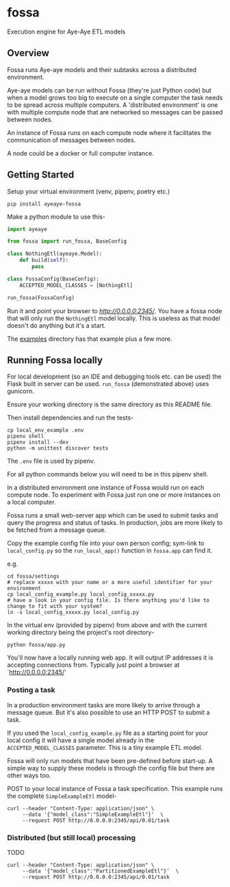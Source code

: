 # fossa
Execution engine for Aye-Aye ETL models

## Overview

Fossa runs Aye-aye models and their subtasks across a distributed environment.

Aye-aye models can be run without Fossa (they're just Python code) but when a model grows too big to execute on a single computer the task needs to be spread across multiple computers. A 'distributed environment' is one with multiple compute node that are networked so messages can be passed between nodes.

An instance of Fossa runs on each compute node where it facilitates the communication of messages between nodes.

A node could be a docker or full computer instance.


## Getting Started

Setup your virtual environment (venv, pipenv, poetry etc.)

```shell
pip install ayeaye-fossa
```

Make a python module to use this-

```python
import ayeaye

from fossa import run_fossa, BaseConfig

class NothingEtl(ayeaye.Model):
    def build(self):
        pass

class FossaConfig(BaseConfig):
    ACCEPTED_MODEL_CLASSES = [NothingEtl]

run_fossa(FossaConfig)
```

Run it and point your browser to *http://0.0.0.0:2345/*. You have a fossa node that will only run the `NothingEtl` model locally. This is useless as that model doesn't do anything but it's a start.

The [examples](./examples) directory has that example plus a few more.



## Running Fossa locally

For local development (so an IDE and debugging tools etc. can be used) the Flask built in server can be used. `run_fossa` (demonstrated above) uses gunicorn.

Ensure your working directory is the same directory as this README file.

Then install dependencies and run the tests-

```shell
cp local_env_example .env
pipenv shell
pipenv install --dev
python -m unittest discover tests
```

The `.env` file is used by pipenv.

For all python commands below you will need to be in this pipenv shell.


In a distributed environment one instance of Fossa would run on each compute node. To experiment with Fossa just run one or more instances on a local computer.

Fossa runs a small web-server app which can be used to submit tasks and query the progress and status of tasks. In production, jobs are more likely to be fetched from a message queue.

Copy the example config file into your own person config; sym-link to `local_config.py` so the `run_local_app()` function in `fossa.app` can find it.

e.g.

```
cd fossa/settings
# replace xxxxx with your name or a more useful identifier for your environment
cp local_config_example.py local_config_xxxxx.py
# have a look in your config file. Is there anything you'd like to change to fit with your system?
ln -s local_config_xxxxx.py local_config.py
```

In the virtual env (provided by pipenv) from above and with the current working directory being the project's root directory-

```
python fossa/app.py
```

You'll now have a locally running web app. It will output IP addresses it is accepting connections from. Typically just point a browser at `http://0.0.0.0:2345/'


### Posting a task

In a production environment tasks are more likely to arrive through a message queue. But it's also possible to use an HTTP POST to submit a task.

If you used the `local_config_example.py` file as a starting point for your local config it will have a single model already in the `ACCEPTED_MODEL_CLASSES` parameter. This is a tiny example ETL model.

Fossa will only run models that have been pre-defined before start-up. A simple way to supply these models is through the config file but there are other ways too.

POST to your local instance of Fossa a task specification. This example runs the complete `SimpleExampleEtl` model-

```shell
curl --header "Content-Type: application/json" \
     --data '{"model_class":"SimpleExampleEtl"}'  \
     --request POST http://0.0.0.0:2345/api/0.01/task
```


### Distributed (but still local) processing

TODO

```shell
curl --header "Content-Type: application/json" \
     --data '{"model_class":"PartitionedExampleEtl"}'  \
     --request POST http://0.0.0.0:2345/api/0.01/task
```